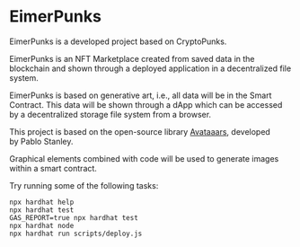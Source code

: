 # EimerPunks
EimerPunks is a developed project based on CryptoPunks.

EimerPunks is an NFT Marketplace created from saved data in the blockchain and shown through a deployed application in a decentralized file system.

EimerPunks is based on generative art, i.e., all data will be in the Smart Contract. This data will be shown through a dApp which can be accessed by a decentralized storage file system from a browser.

This project is based on the open-source library [Avataaars](https://avataaars.com), developed by Pablo Stanley.


Graphical elements combined with code will be used to generate images within a smart contract.

Try running some of the following tasks:

```shell
npx hardhat help
npx hardhat test
GAS_REPORT=true npx hardhat test
npx hardhat node
npx hardhat run scripts/deploy.js
```
